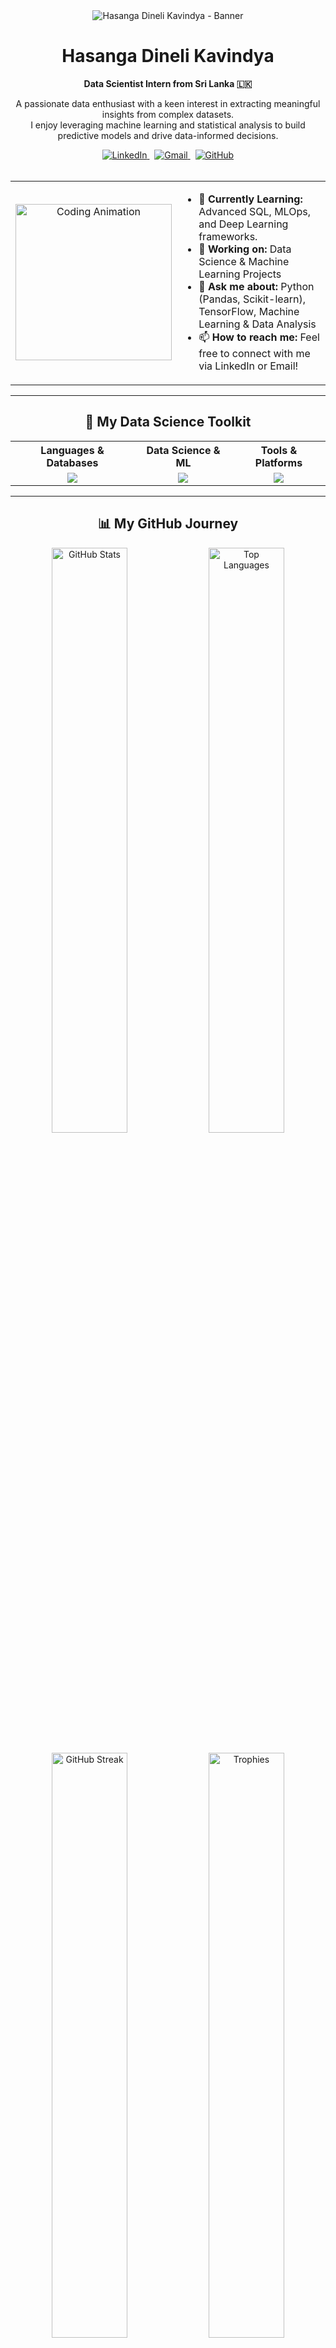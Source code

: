 <!-- 
  Hi Hasanga! I've redesigned your README to be more modern and focused on your Data Science profile.
  **ACTION NEEDED:** Consider creating a new banner image that reflects your passion for Data Science!
  You can use tools like Canva for free to create a great one.
-->
<div align="center">
  <img src="https://user-images.githubusercontent.com/101157147/287702813-f903e11d-2396-4899-b13c-0e78c8119643.png" alt="Hasanga Dineli Kavindya - Banner"/>
</div>

<div align="center">
  <h1>Hasanga Dineli Kavindya</h1>
  <p><strong>Data Scientist Intern from Sri Lanka 🇱🇰</strong></p>
  <p>
    A passionate data enthusiast with a keen interest in extracting meaningful insights from complex datasets. 
    <br />
    I enjoy leveraging machine learning and statistical analysis to build predictive models and drive data-informed decisions.
  </p>
</div>

<!-- Socials -->
<div align="center">
  <a href="https://www.linkedin.com/in/hasanga-dineli-kavindya-142896236/" target="_blank">
    <img src="https://img.shields.io/badge/LinkedIn-0077B5?style=for-the-badge&logo=linkedin&logoColor=white" alt="LinkedIn">
  </a>
   
  <a href="mailto:hasangakavindaya@gmail.com">
    <img src="https://img.shields.io/badge/Gmail-D14836?style=for-the-badge&logo=gmail&logoColor=white" alt="Gmail">
  </a>
   
  <a href="https://github.com/HasangaDineliKavindya" target="blank">
    <img src="https://img.shields.io/badge/GitHub-181717?style=for-the-badge&logo=github&logoColor=white" alt="GitHub">
  </a>
</div>

<br>

<!-- Info Section -->
<table align="center">
  <tr>
    <td align="center">
      <img src="https://media.giphy.com/media/qgQUggAC3Pfv687qPC/giphy.gif" alt="Coding Animation" width="250px">
    </td>
    <td>
      <ul>
        <li>🌱 <strong>Currently Learning:</strong> Advanced SQL, MLOps, and Deep Learning frameworks.</li>
        <li>💼 <strong>Working on:</strong> Data Science & Machine Learning Projects</li>
        <li>💬 <strong>Ask me about:</strong> Python (Pandas, Scikit-learn), TensorFlow, Machine Learning & Data Analysis</li>
        <li>📫 <strong>How to reach me:</strong> Feel free to connect with me via LinkedIn or Email!</li>
      </ul>
    </td>
  </tr>
</table>

<hr>

<!-- Tech Stack Section -->
<h2 align="center">🚀 My Data Science Toolkit</h2>
<table width="100%" align="center">
  <tr>
    <th align="center">Languages & Databases</th>
    <th align="center">Data Science & ML</th>
    <th align="center">Tools & Platforms</th>
  </tr>
  <tr >
    <td align="center">
      <a href="https://skillicons.dev"><img src="https://skillicons.dev/icons?i=python,r,java,mysql,postgres,mongodb" /></a>
    </td>
    <td align="center">
      <a href="https://skillicons.dev"><img src="https://skillicons.dev/icons?i=pandas,numpy,scikitlearn,tensorflow,keras,pytorch,jupyter" /></a>
    </td>
    <td align="center">
      <a href="https://skillicons.dev"><img src="https://skillicons.dev/icons?i=git,github,docker,aws,vscode,postman" /></a>
    </td>
  </tr>
</table>

<hr>

<!-- GitHub Stats & Activity -->
<h2 align="center">📊 My GitHub Journey</h2>

<!-- Stats and Top Languages -->
<div align="center">
  <img src="https://github-readme-stats.vercel.app/api?username=HasangaDineliKavindya&show_icons=true&theme=tokyonight&hide_border=true&count_private=true&rank_icon=github" alt="GitHub Stats" width="49%"/>
  <img src="https://github-readme-stats.vercel.app/api/top-langs/?username=HasangaDineliKavindya&layout=compact&theme=tokyonight&hide_border=true&langs_count=8" alt="Top Languages" width="49%"/>
</div>
<br>

<!-- Streak and Trophies -->
<div align="center">
  <img src="https://streak-stats.demolab.com?user=HasangaDineliKavindya&theme=tokyonight&hide_border=true" alt="GitHub Streak" width="49%">
  <img src="https://github-profile-trophy.vercel.app/?username=HasangaDineliKavindya&theme=tokyonight&no-frame=true&no-bg=true&margin-w=15&row=1" alt="Trophies" width="49%">
</div>
<br>

<!-- Featured Project -->
<!-- **ACTION NEEDED:** Pin your best data science project on your GitHub profile and update the 'repo=' value below! -->
<div align="center">
  <h3>🏆 Featured Project</h3>
  <a href="https://github.com/HasangaDineliKavindya/Civic-Connect-complaint-management-system">
    <img src="https://github-readme-stats.vercel.app/api/pin/?username=HasangaDineliKavindya&repo=Civic-Connect-complaint-management-system&theme=tokyonight&hide_border=true" alt="Featured Project" width="80%">
  </a>
</div>
<br>

<!-- GitHub Activity Graph -->
<div align="center">
  <h3>📅 My Contribution Activity</h3>
  <img src="https://github-readme-activity-graph.vercel.app/graph?username=HasangaDineliKavindya&theme=tokyonight&hide_border=true&area=true" alt="GitHub Activity Graph" width="95%"/>
</div>

<hr>

<!-- Connect with Me Footer -->
<div align="center">
  <h2>📫 Let's Connect!</h2>
  <p>I'm always open to discussing new projects, creative ideas, or opportunities to be part of an amazing team.
  <br>
  Feel free to reach out and say hi! 👋
  </p>
  <p>
  <a href="https://www.linkedin.com/in/hasanga-dineli-kavindya-142896236/" target="blank">
    <img src="https://img.shields.io/badge/LinkedIn-0077B5?style=for-the-badge&logo=linkedin&logoColor=white" alt="LinkedIn">
  </a>
   
  <a href="https://github.com/HasangaDineliKavindya" target="blank">
    <img src="https://img.shields.io/badge/GitHub-181717?style=for-the-badge&logo=github&logoColor=white" alt="GitHub">
  </a>
   
  <a href="mailto:hasangakavindaya@gmail.com">
    <img src="https://img.shields.io/badge/Gmail-D14836?style=for-the-badge&logo=gmail&logoColor=white" alt="Gmail">
  </a>
  </p>
</div>
